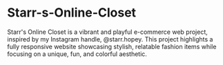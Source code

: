 # Starr-s-Online-Closet
Starr's Online Closet is a vibrant and playful e-commerce web project, inspired by my Instagram handle, @starr.hopey. This project highlights a fully responsive website showcasing stylish, relatable fashion items while focusing on a unique, fun, and colorful aesthetic.
